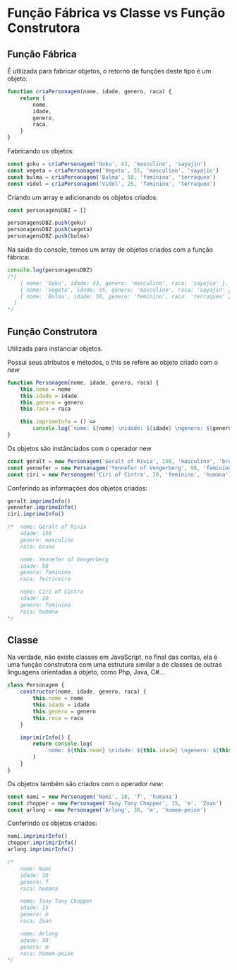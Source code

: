 # Função Fábrica vs Classe vs Função Construtora

## Função Fábrica

É utilizada para fabricar objetos, o retorno de funções deste tipo é um objeto:

```JavaScript
function criaPersonagem(nome, idade, genero, raca) {
    return {
        nome,
        idade,
        genero,
        raca,
    }
}
```

Fabricando os objetos:

```JavaScript
const goku = criaPersonagem('Goku', 43, 'masculino', 'sayajin')
const vegeta = criaPersonagem('Vegeta', 55, 'masculino', 'sayajin')
const bulma = criaPersonagem('Bulma', 50, 'feminino', 'terraqueo')
const videl = criaPersonagem('Videl', 25, 'feminino', 'terraqueo')
```

Criando um array e adicionando os objetos criados:

```JavaScript
const personagensDBZ = []

personagensDBZ.push(goku)
personagensDBZ.push(vegeta)
personagensDBZ.push(bulma)
```

Na saída do console, temos um array de objetos criados com a função fábrica:

```JavaScript
console.log(personagensDBZ)
/*[
    { nome: 'Goku', idade: 43, genero: 'masculino', raca: 'sayajin' },
    { nome: 'Vegeta', idade: 55, genero: 'masculino', raca: 'sayajin' },
    { nome: 'Bulma', idade: 50, genero: 'feminino', raca: 'terraqueo' }
  ]
*/
```

## Função Construtora

Utilizada para instanciar objetos.

Possui seus atributos e métodos, o this se refere ao objeto criado com o _new_

```JavaScript
function Personagem(nome, idade, genero, raca) {
    this.nome = nome
    this.idade = idade
    this.genero = genero
    this.raca = raca

    this.imprimeInfo = () =>
        console.log(`nome: ${nome} \nidade: ${idade} \ngenero: ${genero} \nraca: ${raca}\n`)
}
```

Os objetos são instânciados com o operador new

```JavaScript
const geralt = new Personagem('Geralt of Rivia', 150, 'masculino', 'bruxo')
const yennefer = new Personagem('Yennefer of Vengerberg', 98, 'feminino', 'feiticeira')
const ciri = new Personagem('Ciri of Cintra', 20, 'feminino', 'humana')
```

Conferindo as informações dos objetos criados:

```JavaScript
geralt.imprimeInfo()
yennefer.imprimeInfo()
ciri.imprimeInfo()

/*  nome: Geralt of Rivia
    idade: 150
    genero: masculino
    raca: bruxo

    nome: Yennefer of Vengerberg
    idade: 98
    genero: feminino
    raca: feiticeira

    nome: Ciri of Cintra
    idade: 20
    genero: feminino
    raca: humana
*/
```

## Classe

Na verdade, não existe classes em JavaScript, no final das contas, ela é uma função construtora com uma estrutura similar a de classes de outras linguagens orientadas a objeto, como Php, Java, C#...

```JavaScript
class Personagem {
    constructor(nome, idade, genero, raca) {
        this.nome = nome
        this.idade = idade
        this.genero = genero
        this.raca = raca
    }

    imprimirInfo() {
        return console.log(
            `nome: ${this.nome} \nidade: ${this.idade} \ngenero: ${this.genero} \nraca: ${this.raca}\n`
        )
    }
}
```
Os objetos também são criados com o operador *new*:

```JavaScript
const nami = new Personagem('Nami', 18, 'f', 'humana')
const chopper = new Personagem('Tony Tony Chopper', 15, 'm', 'Zoan')
const arlong = new Personagem('Arlong', 38, 'm', 'homem-peixe')

```

Conferindo os objetos criados:

```JavaScript
nami.imprimirInfo()
chopper.imprimirInfo()
arlong.imprimirInfo()

/*
    nome: Nami
    idade: 18
    genero: f
    raca: humana

    nome: Tony Tony Chopper
    idade: 15
    genero: m
    raca: Zoan

    nome: Arlong
    idade: 38
    genero: m
    raca: homem-peixe
*/
```
